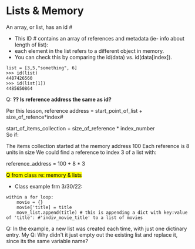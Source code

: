 # Lists & Memory

An array, or list, has an id #  
- This ID # contains an array of references and metadata (ie- info about length of list):
- each element in the list refers to a different object in memory. 
- You can check this by comparing the id(data) vs. id(data[index]).
```
list = [3,5,"something", 6]
>>> id(list)
4487426560
>>> id(list[1])
4485650864
```
Q: **?? Is reference address the same as id?**  

 Per this lesson, reference address = start_point_of_list + size_of_refence*index#

 start_of_items_collection + size_of_reference * index_number   
 So if:

The items collection started at the memory address 100
Each reference is 8 units in size
We could find a reference to index 3 of a list with:

reference_address = 100 + 8 * 3

<mark> Q from class re: memory & lists </mark>
- Class example frm 3/30/22:
```
within a for loop:
    movie = {}
    movie['title] = title
    move_list.append(title) # this is appending a dict with key:value of 'title': #'indiv_movie_title' to a list of movies
```
Q: In the example, a new list was created each time, with just one dictinary entry.
My Q: Why didn't it just empty out the existing list and replace it, since its the same variable name?
